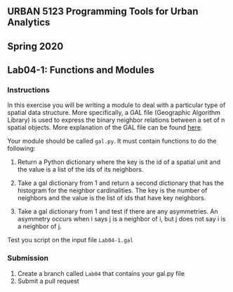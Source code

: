 ## URBAN 5123 Programming Tools for Urban Analytics
## Spring 2020
## Lab04-1: Functions and Modules

### Instructions

In this exercise you will be writing a module to deal with a particular type of spatial data structure. More specifically, a GAL file (Geographic Algorithm Library) is used to express the binary neighbor relations between a set of n spatial objects. More explanation of the GAL file can be found [here][here].

Your module should be called `gal.py`. It must contain functions to do the following:

1. Return a Python dictionary where the key is the id of a spatial unit and the value is a list of the ids of its neighbors.

2. Take a gal dictionary from 1 and return a second dictionary that has the histogram for the neighbor cardinalities. The key is the number of neighbors and the value is the list of ids that have key neighbors.

3. Take a gal dictionary from 1 and test if there are any asymmetries. An asymmetry occurs when i says j is a neighbor of i, but j does not say i is a neighbor of j.


Test you script on the input file `Lab04-1.gal`

### Submission

1. Create a branch called `Lab04` that contains your gal.py file
2. Submit a pull request

[e06.gal]: e06.gal
[here]: https://geodacenter.github.io/workbook/4a_contig_weights/lab4a.html